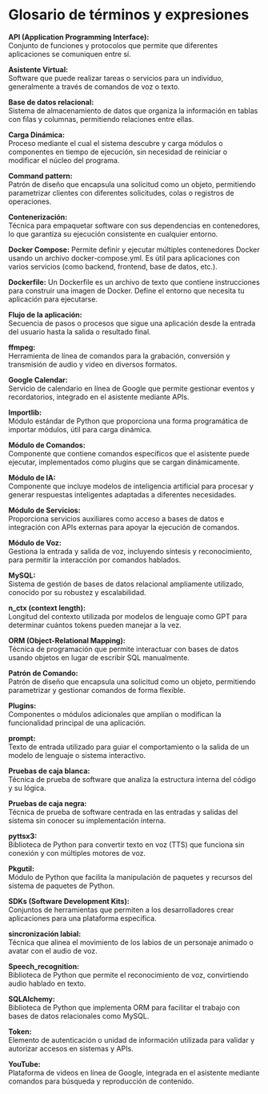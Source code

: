 # Glosario de términos y expresiones

**API (Application Programming Interface):**  
Conjunto de funciones y protocolos que permite que diferentes aplicaciones se comuniquen entre sí.

**Asistente Virtual:**  
Software que puede realizar tareas o servicios para un individuo, generalmente a través de comandos de voz o texto.

**Base de datos relacional:**  
Sistema de almacenamiento de datos que organiza la información en tablas con filas y columnas, permitiendo relaciones entre ellas.

**Carga Dinámica:**  
Proceso mediante el cual el sistema descubre y carga módulos o componentes en tiempo de ejecución, sin necesidad de reiniciar o modificar el núcleo del programa.

**Command pattern:**  
Patrón de diseño que encapsula una solicitud como un objeto, permitiendo parametrizar clientes con diferentes solicitudes, colas o registros de operaciones.

**Contenerización:**  
Técnica para empaquetar software con sus dependencias en contenedores, lo que garantiza su ejecución consistente en cualquier entorno.

**Docker Compose:** 
Permite definir y ejecutar múltiples contenedores Docker usando un archivo docker-compose.yml. Es útil para aplicaciones con varios servicios (como backend, frontend, base de datos, etc.).

**Dockerfile:**
Un Dockerfile es un archivo de texto que contiene instrucciones para construir una imagen de Docker. Define el entorno que necesita tu aplicación para ejecutarse.

**Flujo de la aplicación:**  
Secuencia de pasos o procesos que sigue una aplicación desde la entrada del usuario hasta la salida o resultado final.

**ffmpeg:**  
Herramienta de línea de comandos para la grabación, conversión y transmisión de audio y video en diversos formatos.

**Google Calendar:**  
Servicio de calendario en línea de Google que permite gestionar eventos y recordatorios, integrado en el asistente mediante APIs.

**Importlib:**  
Módulo estándar de Python que proporciona una forma programática de importar módulos, útil para carga dinámica.

**Módulo de Comandos:**  
Componente que contiene comandos específicos que el asistente puede ejecutar, implementados como plugins que se cargan dinámicamente.

**Módulo de IA:**  
Componente que incluye modelos de inteligencia artificial para procesar y generar respuestas inteligentes adaptadas a diferentes necesidades.

**Módulo de Servicios:**  
Proporciona servicios auxiliares como acceso a bases de datos e integración con APIs externas para apoyar la ejecución de comandos.

**Módulo de Voz:**  
Gestiona la entrada y salida de voz, incluyendo síntesis y reconocimiento, para permitir la interacción por comandos hablados.

**MySQL:**  
Sistema de gestión de bases de datos relacional ampliamente utilizado, conocido por su robustez y escalabilidad.

**n_ctx (context length):**  
Longitud del contexto utilizada por modelos de lenguaje como GPT para determinar cuántos tokens pueden manejar a la vez.

**ORM (Object-Relational Mapping):**  
Técnica de programación que permite interactuar con bases de datos usando objetos en lugar de escribir SQL manualmente.

**Patrón de Comando:**  
Patrón de diseño que encapsula una solicitud como un objeto, permitiendo parametrizar y gestionar comandos de forma flexible.

**Plugins:**  
Componentes o módulos adicionales que amplían o modifican la funcionalidad principal de una aplicación.

**prompt:**  
Texto de entrada utilizado para guiar el comportamiento o la salida de un modelo de lenguaje o sistema interactivo.

**Pruebas de caja blanca:**  
Técnica de prueba de software que analiza la estructura interna del código y su lógica.

**Pruebas de caja negra:**  
Técnica de prueba de software centrada en las entradas y salidas del sistema sin conocer su implementación interna.

**pyttsx3:**  
Biblioteca de Python para convertir texto en voz (TTS) que funciona sin conexión y con múltiples motores de voz.

**Pkgutil:**  
Módulo de Python que facilita la manipulación de paquetes y recursos del sistema de paquetes de Python.

**SDKs (Software Development Kits):**  
Conjuntos de herramientas que permiten a los desarrolladores crear aplicaciones para una plataforma específica.

**sincronización labial:**  
Técnica que alinea el movimiento de los labios de un personaje animado o avatar con el audio de voz.

**Speech_recognition:**  
Biblioteca de Python que permite el reconocimiento de voz, convirtiendo audio hablado en texto.

**SQLAlchemy:**  
Biblioteca de Python que implementa ORM para facilitar el trabajo con bases de datos relacionales como MySQL.

**Token:**  
Elemento de autenticación o unidad de información utilizada para validar y autorizar accesos en sistemas y APIs.

**YouTube:**  
Plataforma de videos en línea de Google, integrada en el asistente mediante comandos para búsqueda y reproducción de contenido.
